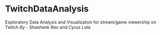 # TwitchDataAnalysis
Exploratory Data Analysis and Visualization for stream/game viewership on Twitch
*By - Shashank Rao and Cyrus Lala*
